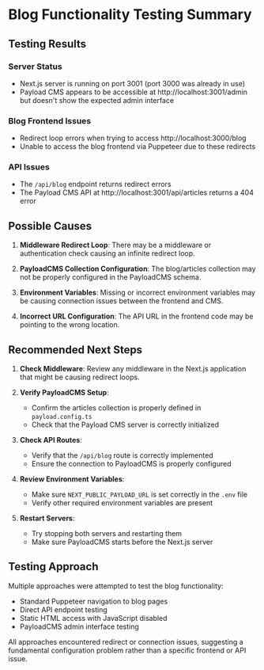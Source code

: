 # Blog Functionality Testing Summary

## Testing Results

### Server Status
- Next.js server is running on port 3001 (port 3000 was already in use)
- Payload CMS appears to be accessible at http://localhost:3001/admin but doesn't show the expected admin interface

### Blog Frontend Issues
- Redirect loop errors when trying to access http://localhost:3000/blog
- Unable to access the blog frontend via Puppeteer due to these redirects

### API Issues
- The `/api/blog` endpoint returns redirect errors
- The Payload CMS API at http://localhost:3001/api/articles returns a 404 error

## Possible Causes

1. **Middleware Redirect Loop**: There may be a middleware or authentication check causing an infinite redirect loop.

2. **PayloadCMS Collection Configuration**: The blog/articles collection may not be properly configured in the PayloadCMS schema.

3. **Environment Variables**: Missing or incorrect environment variables may be causing connection issues between the frontend and CMS.

4. **Incorrect URL Configuration**: The API URL in the frontend code may be pointing to the wrong location.

## Recommended Next Steps

1. **Check Middleware**: Review any middleware in the Next.js application that might be causing redirect loops.

2. **Verify PayloadCMS Setup**: 
   - Confirm the articles collection is properly defined in `payload.config.ts`
   - Check that the Payload CMS server is correctly initialized

3. **Check API Routes**: 
   - Verify that the `/api/blog` route is correctly implemented
   - Ensure the connection to PayloadCMS is properly configured

4. **Review Environment Variables**:
   - Make sure `NEXT_PUBLIC_PAYLOAD_URL` is set correctly in the `.env` file
   - Verify other required environment variables are present

5. **Restart Servers**:
   - Try stopping both servers and restarting them
   - Make sure PayloadCMS starts before the Next.js server

## Testing Approach

Multiple approaches were attempted to test the blog functionality:
- Standard Puppeteer navigation to blog pages
- Direct API endpoint testing
- Static HTML access with JavaScript disabled
- PayloadCMS admin interface testing

All approaches encountered redirect or connection issues, suggesting a fundamental configuration problem rather than a specific frontend or API issue. 